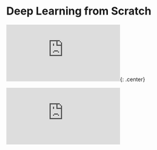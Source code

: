 # Deep Learning from Scratch

![equation](https://latex.codecogs.com/gif.latex?%5Cbg_gray%20%5Chuge%20c%20%3D%20%5Csum_%7B%28A_i%5EI%2Cv_i%5EI%29%5Cin%20I%7Dv_i%5EI%20-%20%5Csum_%7B%28A_j%5EO%2Cv_j%5EO%29%5Cin%20O%7Dv_j%5EO){: .center}

![equation](http://www.sciweavers.org/tex2img.php?eq=c%20%3D%20%5Csum_%7B%28A_i%5EI%2Cv_i%5EI%29%5Cin%20I%7Dv_i%5EI%20-%20%20%5Csum_%7B%28A_j%5EO%2Cv_j%5EO%29%5Cin%20O%7Dv_j%5EO&bc=White&fc=Black&im=jpg&fs=30&ff=mathdesign&edit=0)
